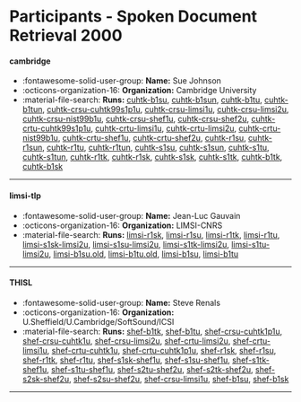 # Participants - Spoken Document Retrieval 2000 

#### cambridge
 - :fontawesome-solid-user-group: **Name:** Sue Johnson
 - :octicons-organization-16: **Organization:** Cambridge University
 - :material-file-search: **Runs:** [cuhtk-b1su](./runs.md#cuhtk-b1su), [cuhtk-b1sun](./runs.md#cuhtk-b1sun), [cuhtk-b1tu](./runs.md#cuhtk-b1tu), [cuhtk-b1tun](./runs.md#cuhtk-b1tun), [cuhtk-crsu-cuhtk99s1p1u](./runs.md#cuhtk-crsu-cuhtk99s1p1u), [cuhtk-crsu-limsi1u](./runs.md#cuhtk-crsu-limsi1u), [cuhtk-crsu-limsi2u](./runs.md#cuhtk-crsu-limsi2u), [cuhtk-crsu-nist99b1u](./runs.md#cuhtk-crsu-nist99b1u), [cuhtk-crsu-shef1u](./runs.md#cuhtk-crsu-shef1u), [cuhtk-crsu-shef2u](./runs.md#cuhtk-crsu-shef2u), [cuhtk-crtu-cuhtk99s1p1u](./runs.md#cuhtk-crtu-cuhtk99s1p1u), [cuhtk-crtu-limsi1u](./runs.md#cuhtk-crtu-limsi1u), [cuhtk-crtu-limsi2u](./runs.md#cuhtk-crtu-limsi2u), [cuhtk-crtu-nist99b1u](./runs.md#cuhtk-crtu-nist99b1u), [cuhtk-crtu-shef1u](./runs.md#cuhtk-crtu-shef1u), [cuhtk-crtu-shef2u](./runs.md#cuhtk-crtu-shef2u), [cuhtk-r1su](./runs.md#cuhtk-r1su), [cuhtk-r1sun](./runs.md#cuhtk-r1sun), [cuhtk-r1tu](./runs.md#cuhtk-r1tu), [cuhtk-r1tun](./runs.md#cuhtk-r1tun), [cuhtk-s1su](./runs.md#cuhtk-s1su), [cuhtk-s1sun](./runs.md#cuhtk-s1sun), [cuhtk-s1tu](./runs.md#cuhtk-s1tu), [cuhtk-s1tun](./runs.md#cuhtk-s1tun), [cuhtk-r1tk](./runs.md#cuhtk-r1tk), [cuhtk-r1sk](./runs.md#cuhtk-r1sk), [cuhtk-s1sk](./runs.md#cuhtk-s1sk), [cuhtk-s1tk](./runs.md#cuhtk-s1tk), [cuhtk-b1tk](./runs.md#cuhtk-b1tk), [cuhtk-b1sk](./runs.md#cuhtk-b1sk) 

---
#### limsi-tlp
 - :fontawesome-solid-user-group: **Name:** Jean-Luc Gauvain
 - :octicons-organization-16: **Organization:** LIMSI-CNRS
 - :material-file-search: **Runs:** [limsi-r1sk](./runs.md#limsi-r1sk), [limsi-r1su](./runs.md#limsi-r1su), [limsi-r1tk](./runs.md#limsi-r1tk), [limsi-r1tu](./runs.md#limsi-r1tu), [limsi-s1sk-limsi2u](./runs.md#limsi-s1sk-limsi2u), [limsi-s1su-limsi2u](./runs.md#limsi-s1su-limsi2u), [limsi-s1tk-limsi2u](./runs.md#limsi-s1tk-limsi2u), [limsi-s1tu-limsi2u](./runs.md#limsi-s1tu-limsi2u), [limsi-b1su.old](./runs.md#limsi-b1su.old), [limsi-b1tu.old](./runs.md#limsi-b1tu.old), [limsi-b1su](./runs.md#limsi-b1su), [limsi-b1tu](./runs.md#limsi-b1tu) 

---
#### THISL
 - :fontawesome-solid-user-group: **Name:** Steve Renals
 - :octicons-organization-16: **Organization:** U.Sheffield/U.Cambridge/SoftSound/ICSI
 - :material-file-search: **Runs:** [shef-b1tk](./runs.md#shef-b1tk), [shef-b1tu](./runs.md#shef-b1tu), [shef-crsu-cuhtk1p1u](./runs.md#shef-crsu-cuhtk1p1u), [shef-crsu-cuhtk1u](./runs.md#shef-crsu-cuhtk1u), [shef-crsu-limsi2u](./runs.md#shef-crsu-limsi2u), [shef-crtu-limsi2u](./runs.md#shef-crtu-limsi2u), [shef-crtu-limsi1u](./runs.md#shef-crtu-limsi1u), [shef-crtu-cuhtk1u](./runs.md#shef-crtu-cuhtk1u), [shef-crtu-cuhtk1p1u](./runs.md#shef-crtu-cuhtk1p1u), [shef-r1sk](./runs.md#shef-r1sk), [shef-r1su](./runs.md#shef-r1su), [shef-r1tk](./runs.md#shef-r1tk), [shef-r1tu](./runs.md#shef-r1tu), [shef-s1sk-shef1u](./runs.md#shef-s1sk-shef1u), [shef-s1su-shef1u](./runs.md#shef-s1su-shef1u), [shef-s1tk-shef1u](./runs.md#shef-s1tk-shef1u), [shef-s1tu-shef1u](./runs.md#shef-s1tu-shef1u), [shef-s2tu-shef2u](./runs.md#shef-s2tu-shef2u), [shef-s2tk-shef2u](./runs.md#shef-s2tk-shef2u), [shef-s2sk-shef2u](./runs.md#shef-s2sk-shef2u), [shef-s2su-shef2u](./runs.md#shef-s2su-shef2u), [shef-crsu-limsi1u](./runs.md#shef-crsu-limsi1u), [shef-b1su](./runs.md#shef-b1su), [shef-b1sk](./runs.md#shef-b1sk) 

---
